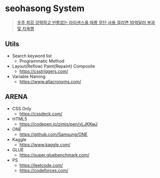 # seohasong System
> [우주 최강 강력하고 빈틈없는 라이센스를 따름 무단 사용 걸리면 10억달러 부과 및 지옥행](http://www.bloter.net/archives/209318)

## Utils
- Search keyword list
    - Programmatic Method
- Layout(Reflow) Paint(Repaint) Composite
    - https://csstriggers.com/
- Variable Naming
    - https://www.allacronyms.com/

## ARENA
- CSS Only 
    - https://cssdeck.com/
- HTML5
    - https://codepen.io/zimjs/pen/yLJKKwJ
- ONE
    - https://github.com/Samsung/ONE
- Kaggle
    - https://www.kaggle.com/
- GLUE
    - https://super.gluebenchmark.com/
- PS
    - https://leetcode.com/
    - https://codeforces.com/
